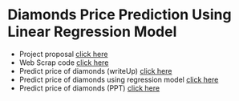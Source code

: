 # Diamonds Price Prediction Using Linear Regression Model


- Project proposal [ click here ](https://github.com/emanalshehrii/LinearRegression_diamonds__price_prediction/blob/main/Proposal_diamonds_price_prediction.md)
- Web Scrap code [click here](https://github.com/emanalshehrii/diamonds_price_prediction_using_LinearRegression/blob/main/data/Diamonds_webscrap.ipynb)
-  Predict price of diamonds (writeUp) [click here](https://github.com/emanalshehrii/diamonds_price_prediction_using_LinearRegression/blob/main/write_up_diamonds.md)
- Predict price of diamonds using regression model [click here](https://github.com/emanalshehrii/diamonds_price_prediction_using_LinearRegression/blob/main/Diamonds_price_regression.ipynb)
- Predict price of diamonds (PPT) [click here](https://github.com/emanalshehrii/diamonds_price_prediction_using_LinearRegression/blob/main/diamonds_preice_prediction.pdf)
